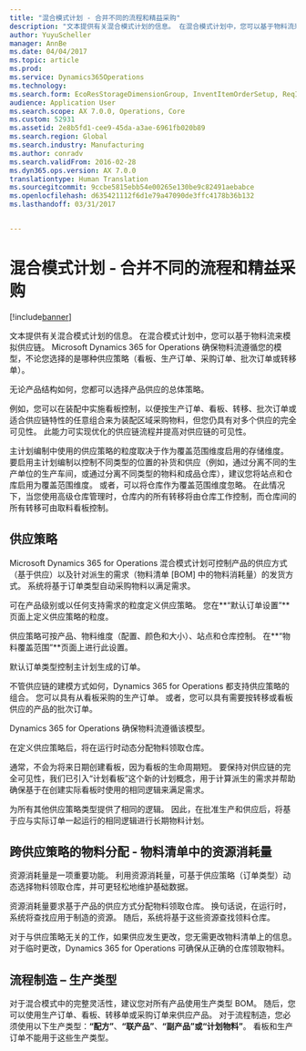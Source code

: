 ```yaml
---
title: "混合模式计划 - 合并不同的流程和精益采购"
description: "文本提供有关混合模式计划的信息。 在混合模式计划中，您可以基于物料流来模拟供应链。 Microsoft Dynamics 365 for Operations 确保物料流遵循您的模型，不论您选择的是哪种供应策略（看板、生产订单、采购订单、批次订单或转移单）。"
author: YuyuScheller
manager: AnnBe
ms.date: 04/04/2017
ms.topic: article
ms.prod: 
ms.service: Dynamics365Operations
ms.technology: 
ms.search.form: EcoResStorageDimensionGroup, InventItemOrderSetup, ReqItemTable
audience: Application User
ms.search.scope: AX 7.0.0, Operations, Core
ms.custom: 52931
ms.assetid: 2e8b5fd1-cee9-45da-a3ae-6961fb020b89
ms.search.region: Global
ms.search.industry: Manufacturing
ms.author: conradv
ms.search.validFrom: 2016-02-28
ms.dyn365.ops.version: AX 7.0.0
translationtype: Human Translation
ms.sourcegitcommit: 9ccbe5815ebb54e00265e130be9c82491aebabce
ms.openlocfilehash: d635421112f6d1e79a47090de3ffc4178b36b132
ms.lasthandoff: 03/31/2017


---
```


# <a name="mixed-mode-planning---combine-discrete-process-and-lean-sourcing"></a>混合模式计划 - 合并不同的流程和精益采购

[!include[banner](../includes/banner.md)]


文本提供有关混合模式计划的信息。 在混合模式计划中，您可以基于物料流来模拟供应链。 Microsoft Dynamics 365 for Operations 确保物料流遵循您的模型，不论您选择的是哪种供应策略（看板、生产订单、采购订单、批次订单或转移单）。 

无论产品结构如何，您都可以选择产品供应的总体策略。  

例如，您可以在装配中实施看板控制，以便按生产订单、看板、转移、批次订单或适合供应链特性的任意组合来为装配区域采购物料，但您仍具有对多个供应的完全可见性。 此能力可实现优化的供应链流程并提高对供应链的可见性。  

主计划编制中使用的供应策略的粒度取决于作为覆盖范围维度启用的存储维度。 要启用主计划编制以控制不同类型的位置的补货和供应（例如，通过分离不同的生产单位的生产车间，或通过分离不同类型的物料和成品仓库），建议您将站点和仓库启用为覆盖范围维度。 或者，可以将仓库作为覆盖范围维度忽略。 在此情况下，当您使用高级仓库管理时，仓库内的所有转移将由仓库工作控制，而仓库间的所有转移可由取料看板控制。

## <a name="supply-policies"></a>供应策略
Microsoft Dynamics 365 for Operations 混合模式计划可控制产品的供应方式（基于供应）以及针对派生的需求（物料清单 \[BOM\] 中的物料消耗量）的发货方式。 系统将基于订单类型自动采购物料以满足需求。  

可在产品级别或以任何支持需求的粒度定义供应策略。 您在**“默认订单设置”**页面上定义供应策略的粒度。  

供应策略可按产品、物料维度（配置、颜色和大小）、站点和仓库控制。 在**“物料覆盖范围”**页面上进行此设置。  

默认订单类型控制主计划生成的订单。  

不管供应链的建模方式如何，Dynamics 365 for Operations 都支持供应策略的组合。 您可以具有从看板采购的生产订单。 或者，您可以具有需要按转移或看板供应的产品的批次订单。  

Dynamics 365 for Operations 确保物料流遵循该模型。  

在定义供应策略后，将在运行时动态分配物料领取仓库。  

通常，不会为将来日期创建看板，因为看板的生命周期短。 要保持对供应链的完全可见性，我们已引入“计划看板”这个新的计划概念，用于计算派生的需求并帮助确保基于在创建实际看板时使用的相同逻辑来满足需求。  

为所有其他供应策略类型提供了相同的逻辑。 因此，在批准生产和供应后，将基于应与实际订单一起运行的相同逻辑进行长期物料计划。

## <a name="materials-allocation-crosssupply-policy--resource-consumption-on-boms"></a>跨供应策略的物料分配 - 物料清单中的资源消耗量
资源消耗量是一项重要功能。 利用资源消耗量，可基于供应策略（订单类型）动态选择物料领取仓库，并可更轻松地维护基础数据。  

资源消耗量要求基于产品的供应方式分配物料领取仓库。 换句话说，在运行时，系统将查找应用于制造的资源。 随后，系统将基于这些资源查找领料仓库。  

对于与供应策略无关的工作，如果供应发生更改，您无需更改物料清单上的信息。 对于临时更改，Dynamics 365 for Operations 可确保从正确的仓库领取物料。

## <a name="process-manufacturing--the-production-type"></a>流程制造 – 生产类型
对于混合模式中的完整灵活性，建议您对所有产品使用生产类型 BOM。 随后，您可以使用生产订单、看板、转移单或采购订单来供应产品。 对于流程制造，您必须使用以下生产类型：**“配方”**、**“联产品”**、**“副产品”**或**“计划物料”**。 看板和生产订单不能用于这些生产类型。




